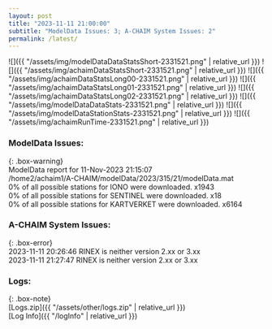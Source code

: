 ```yaml
---
layout: post
title: "2023-11-11 21:00:00"
subtitle: "ModelData Issues: 3; A-CHAIM System Issues: 2"
permalink: /latest/
---
```


![]({{ "/assets/img/modelDataDataStatsShort-2331521.png" | relative_url }})
![]({{ "/assets/img/achaimDataStatsShort-2331521.png" | relative_url }})
![]({{ "/assets/img/achaimDataStatsLong00-2331521.png" | relative_url }})
![]({{ "/assets/img/achaimDataStatsLong01-2331521.png" | relative_url }})
![]({{ "/assets/img/achaimDataStatsLong02-2331521.png" | relative_url }})
![]({{ "/assets/img/modelDataDataStats-2331521.png" | relative_url }})
![]({{ "/assets/img/modelDataStationStats-2331521.png" | relative_url }})
![]({{ "/assets/img/achaimRunTime-2331521.png" | relative_url }})


### ModelData Issues:  
  
{: .box-warning}  
 ModelData report for 11-Nov-2023 21:15:07   
 /home2/achaim1/A-CHAIM/modelData/2023/315/21/modelData.mat   
 0% of all possible stations for IONO were downloaded. x1943   
 0% of all possible stations for SENTINEL were downloaded. x18   
 0% of all possible stations for KARTVERKET were downloaded. x6164   
  
### A-CHAIM System Issues:  
  
{: .box-error}  
2023-11-11 20:26:46 RINEX is neither version 2.xx or 3.xx  
2023-11-11 21:27:47 RINEX is neither version 2.xx or 3.xx  

### Logs:  
  
{: .box-note}  
[Logs.zip]({{ "/assets/other/logs.zip" | relative_url }})  
[Log Info]({{ "/logInfo" | relative_url }})  
